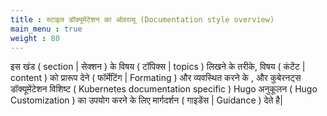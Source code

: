 ```yaml
---
title : स्टाइल डॉक्यूमेंटेशन का ओवरव्यू (Documentation style overview)
main_menu : true
weight : 80
---
```

 
इस खंड ( section | सेक्शन ) के विषय ( टॉपिक्स | topics ) लिखने के तरीके, विषय ( कंटेंट | content ) को प्रारूप देने ( फॉर्मेटिंग | Formating )
और व्यवस्थित करने के , और कुबेरनट्स डॉक्यूमेंटेशन विशिष्ट ( Kubernetes documentation specific ) Hugo अनुकूलन ( Hugo Customization )
का उपयोग करने के लिए मार्गदर्शन ( गाइडेंस | Guidance ) देते है|
